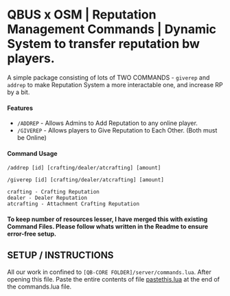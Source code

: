 # QBUS x OSM | Reputation Management Commands | Dynamic System to transfer reputation bw players.
A simple package consisting of lots of TWO COMMANDS -  `giverep` and `addrep` to make Reputation System a more interactable one, and increase RP by a bit. 

#### Features 
- `/ADDREP` - Allows Admins to Add Reputation to any online player. 
- `/GIVEREP` - Allows players to Give Reputation to Each Other. (Both must be Online)

#### Command Usage
`/addrep [id] [crafting/dealer/atcrafting] [amount]`

`/giverep [id] [crafting/dealer/atcrafting] [amount]`
```
crafting - Crafting Reputation
dealer - Dealer Reputation 
atcrafting - Attachment Crafting Reputation 
```
#### To keep number of resources lesser, I have merged this with existing Command Files. Please follow whats written in the Readme to ensure error-free setup. 

## SETUP / INSTRUCTIONS
All our work in confined to `[QB-CORE FOLDER]/server/commands.lua`. After opening this file. Paste the entire contents of file [pastethis.lua]() at the end of the commands.lua file. 
